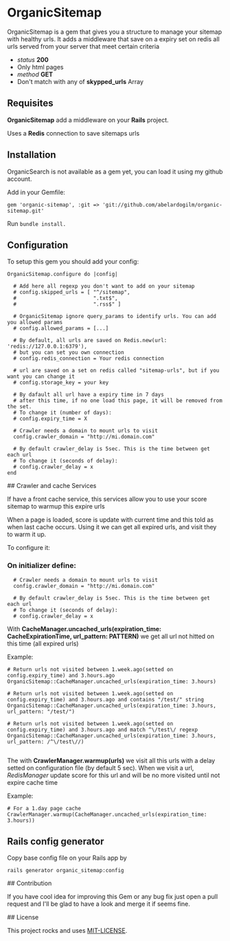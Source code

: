 # OrganicSitemap
OrganicSitemap is a gem that gives you a structure to manage your sitemap with healthy urls. It adds a middleware that save on a expiry set on redis all urls served from your server that meet certain criteria

* *status* **200**
* Only html pages
* *method* **GET**
* Don't match with any of **skypped_urls** Array

## Requisites

**OrganicSitemap** add a middleware on your **Rails** project.

Uses a **Redis** connection to save sitemaps urls

## Installation
OrganicSearch is not available as a gem yet, you can load it using my github account.

Add in your Gemfile:

```gem 'organic-sitemap', :git => 'git://github.com/abelardogilm/organic-sitemap.git'```

Run ```bundle install.```

## Configuration

To setup this gem you should add your config:

```
OrganicSitemap.configure do |config|
  
  # Add here all regexp you don't want to add on your sitemap
  # config.skipped_urls = [ "^/sitemap",
  #                         ".txt$",
  #                         ".rss$" ] 

  # OrganicSitemap ignore query_params to identify urls. You can add you allowed params
  # config.allowed_params = [...]

  # By default, all urls are saved on Redis.new(url: 'redis://127.0.0.1:6379'),
  # but you can set you own connection
  # config.redis_connection = Your redis connection

  # url are saved on a set on redis called "sitemap-urls", but if you want you can change it
  # config.storage_key = your key
  
  # By dafault all url have a expiry time in 7 days
  # after this time, if no one load this page, it will be removed from the set.
  # To change it (number of days):
  # config.expiry_time = X

  # Crawler needs a domain to mount urls to visit
  config.crawler_domain = "http://mi.domain.com"

  # By default crawler_delay is 5sec. This is the time between get each url
  # To change it (seconds of delay):
  # config.crawler_delay = x
end
```

## Crawler and cache Services

If have a front cache service, this services allow you to use your score sitemap to warmup this expire urls

When a page is loaded, score is update with current time and this told as when last cache occurs. Using it we can get all expired urls, and visit they to warm it up.

To configure it:

### On initializer define:
```
  # Crawler needs a domain to mount urls to visit
  config.crawler_domain = "http://mi.domain.com"

  # By default crawler_delay is 5sec. This is the time between get each url
  # To change it (seconds of delay):
  # config.crawler_delay = x
```

With **CacheManager.uncached_urls(expiration_time: CacheExpirationTime, url_pattern: PATTERN)** we get all url not hitted on this time (all expired urls)

Example:
```
# Return urls not visited between 1.week.ago(setted on config.expiry_time) and 3.hours.ago
OrganicSitemap::CacheManager.uncached_urls(expiration_time: 3.hours)

# Return urls not visited between 1.week.ago(setted on config.expiry_time) and 3.hours.ago and contains "/test/" string
OrganicSitemap::CacheManager.uncached_urls(expiration_time: 3.hours, url_pattern: "/test/")

# Return urls not visited between 1.week.ago(setted on config.expiry_time) and 3.hours.ago and match ^\/test\/ regexp
OrganicSitemap::CacheManager.uncached_urls(expiration_time: 3.hours, url_pattern: /^\/test\//)


```
The with **CrawlerManager.warmup(urls)** we visit all this urls with a delay setted on configuration file (by default 5 sec). When we visit a url, *RedisManager* update score for this url and will be no more visited until not expire cache time

Example:
```
# For a 1.day page cache
CrawlerManager.warmup(CacheManager.uncached_urls(expiration_time: 3.hours))
```

## Rails config generator

Copy base config file on your Rails app by

```rails generator organic_sitemap:config```

## Contribution

If you have cool idea for improving this Gem or any bug fix just open a pull request and I'll be glad to have a look and merge it if seems fine.

## License

This project rocks and uses [MIT-LICENSE](https://github.com/abelardogilm/organic-sitemap/blob/master/LICENSE.txt).
